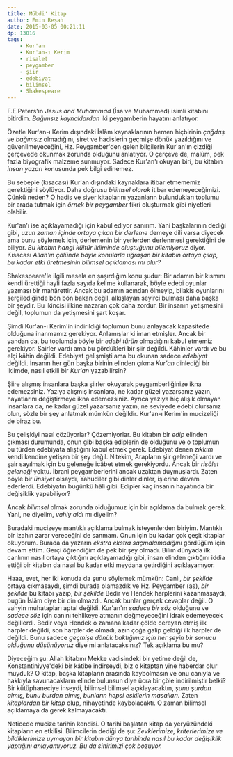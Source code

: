 ```yaml
---
title: Mübdi' Kitap
author: Emin Reşah
date: 2015-03-05 00:21:11 
dp: 13016
tags:
    - Kur'an
    - Kur'an-ı Kerim
    - risalet
    - peygamber
    - şiir
    - edebiyat
    - bilimsel
    - Shakespeare
---
```


F.E.Peters'ın *Jesus and Muhammad* (İsa ve Muhammed) isimli kitabını
bitirdim. *Bağımsız kaynaklardan* iki peygamberin hayatını anlatıyor.

Özetle Kur'an-ı Kerim dışındaki İslâm kaynaklarının hemen hiçbirinin
*çağdaş* ve *bağımsız* olmadığını, siret ve hadislerin geçmişe dönük
yazıldığını ve güvenilmeyeceğini, Hz. Peygamber'den gelen bilgilerin
Kur'an'ın çizdiği çerçevede okunmak zorunda olduğunu anlatıyor. O
çerçeve de, malûm, pek fazla biyografik malzeme sunmuyor. Sadece
Kur'an'ı okuyan biri, bu kitabın *insan yazarı* konusunda pek 
bilgi edinemez.

Bu sebeple (kısacası) Kur'an dışındaki kaynaklara itibar etmememiz
gerektiğini söylüyor. Daha doğrusu *bilimsel olarak* itibar
edemeyeceğimizi. Çünkü neden? O hadis ve siyer kitaplarını yazanların
bulundukları toplumu bir arada tutmak için *örnek bir peygamber* fikri
oluşturmak gibi niyetleri olabilir. 

Kur'an'ı ise açıklayamadığı için kabul ediyor sanırım. Yani
başkalarının dediği gibi, *uzun zaman içinde ortaya çıkan bir derleme*
demeye dili varsa diyecek ama bunu söylemek için, derlemenin bir
yerlerden derlenmesi gerektiğini de biliyor. *Bu kitabın hangi kültür
ikliminde oluştuğunu bilemiyoruz* diyor. Kısacası *Allah'ın çölünde
böyle konularla uğraşan bir kitabın ortaya çıkıp, bu kadar etki
üretmesinin bilimsel açıklaması mı olur?*

Shakespeare'le ilgili mesela en şaşırdığım konu şudur: Bir adamın bir
kısmını kendi ürettiği hayli fazla sayıda kelime kullanarak, böyle
edebi oyunlar yazması bir mahârettir. Ancak bu adamın acından ölmeyip,
bilakis oyunlarını sergilediğinde bön bön bakan değil, alkışlayan
seyirci bulması daha başka bir şeydir. Bu ikincisi ilkine nazaran çok
daha zordur. Bir insanın yetişmesini değil, toplumun da yetişmesini
şart koşar.

Şimdi Kur'an-ı Kerim'in indirildiği toplumun bunu anlayacak kapasitede
olduğuna inanmamız gerekiyor. Anlamışlar ki iman etmişler. Ancak bir
yandan da, bu toplumda böyle bir *edebi türün* olmadığını kabul
etmemiz gerekiyor. Şairler vardı ama bu gördükleri bir şiir değildi. 
Kâhinler vardı ve bu elçi kâhin değildi. Edebiyat gelişmişti ama 
bu okunan sadece *edebiyat* değildi. İnsanın her gün başka birinin
elinden çıkma *Kur'an* dinlediği bir iklimde, nasıl etkili bir
*Kur'an* yazabilirsin?

Şiire alışmış insanlara başka şiirler okuyarak peygamberliğinize ikna
edemezsiniz. Yazıya alışmış insanlara, ne kadar güzel yazarsanız
yazın, hayatlarını değiştirmeye ikna edemezsiniz. Ayrıca yazıya hiç
alışık olmayan insanlara da, ne kadar güzel yazarsanız yazın, ne
seviyede edebi olursanız olun, sözle bir şey anlatmak mümkün
değildir. Kur'an-ı Kerim'in mucizeliği de biraz bu.

Bu çelişkiyi nasıl çözüyorlar? Çözemiyorlar. Bu kitabın bir *edip*
elinden çıkması durumunda, onun gibi başka ediplerin de olduğunu ve o
toplumun bu türden edebiyata alıştığını kabul etmek gerek. Edebiyat
denen *zıkkım* kendi kendine yetişen bir şey değil. Nitekim, Arapların
şiir geleneği vardı ve şair sayılmak için bu geleneğe icâbet etmek
gerekiyordu. Ancak bir *risâlet geleneği* yoktu. İbrani
peygamberlerini ancak uzaktan duymuşlardı. Zaten böyle bir *ünsiyet*
olsaydı, Yahudiler gibi dinler dinler, işlerine devam
ederlerdi. Edebiyatın bugünkü hâli gibi. Edipler kaç insanın hayatında
bir değişiklik yapabiliyor?

Ancak *bilimsel* olmak zorunda olduğumuz için bir açıklama da bulmak
gerek. Yani, ne diyelim, *vahiy aldı* mı diyelim?

Buradaki mucizeye mantıklı açıklama bulmak isteyenlerden
biriyim. Mantıklı bir izahın zarar vereceğini de sanmam. Onun için bu
kadar çok çeşit kitaplar okuyorum. Burada da yazarın *ekstra ekstra
saçmalamadığını* gördüğüm için devam ettim. Gerçi öğrendiğim de pek
bir şey olmadı. Bilim dünyada ilk canlının nasıl ortaya çıktığını
açıklayamadığı gibi, insan elinden çıktığını iddia ettiği bir kitabın
da nasıl bu kadar etki meydana getirdiğini açıklayamıyor.

Haaa, evet, her iki konuda da şunu söylemek mümkün: Canlı, *bir şekilde*
ortaya çıkmasaydı, şimdi burada olamazdık ve Hz. Peygamber (as), *bir
şekilde* bu kitabı yazıp, *bir şekilde* Bedir ve Hendek harplerini
kazanmasaydı, bugün İslâm diye bir din olmazdı. Ancak bunlar gerçek
cevaplar değil. O vahyin muhatapları aptal değildi. Kur'an'ın *sadece
bir söz* olduğunu ve *sadece söz* için canını tehlikeye atmanın
değmeyeceğini idrak edemeyecek değillerdi. Bedir veya Hendek o zamana
kadar çölde cereyan etmiş ilk harpler değildi, son harpler de olmadı,
azın çoğa galip geldiği ilk harpler de değildi. Bunu sadece *geçmişe
dönük baktığımız için her şeyin bir sonucu olduğunu düşünüyoruz* diye
mi anlatacaksınız? Tek açıklama bu mu?

Diyeceğim şu: Allah kitabını Mekke vadisindeki bir yetime değil de,
Konstantiniyye'deki bir kâtibe indirseydi, biz o kitaptan yine
haberdar olur muyduk? O kitap, başka kitapların arasında kaybolmasın ve
onu canıyla ve hakkıyla savunacakların elinde bulunsun diye ücra bir
çöle indirilmiştir belki? Bir kütüphaneciye inseydi, bilimsel bilimsel
açıklayacaktın, *şunu şurdan almış, bunu burdan almış, bunların hepsi
eskilerin masalları.* Zaten *kitaplardan bir kitap* olup, nihayetinde
kaybolacaktı. O zaman bilimsel açıklamaya da gerek kalmayacaktı.

Neticede mucize tarihin kendisi. O tarihi başlatan kitap da
yeryüzündeki kitapların en etkilisi. Bilimcilerin dediği de şu:
*Zevklerimize, kriterlerimize ve bildiklerimize uymayan bir kitabın
dünya tarihinde nasıl bu kadar değişiklik yaptığını anlayamıyoruz. Bu
da sinirimizi çok bozuyor.*
